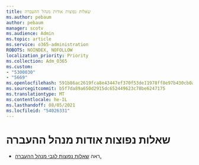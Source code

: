 ```yaml
---
title: שאלות נפוצות אודות מנהל ההעברה
ms.author: pebaum
author: pebaum
manager: scotv
ms.audience: Admin
ms.topic: article
ms.service: o365-administration
ROBOTS: NOINDEX, NOFOLLOW
localization_priority: Priority
ms.collection: Adm_O365
ms.custom:
- "5300030"
- "5669"
ms.openlocfilehash: 591b86ac2619fca8e43447ef370f53de11978ff8e97b430cb0af3eec413729e8
ms.sourcegitcommit: b5f7da89a650d2915dc652449623c78be6247175
ms.translationtype: MT
ms.contentlocale: he-IL
ms.lasthandoff: 08/05/2021
ms.locfileid: "54026331"
---
```

# <a name="migration-manager-faq"></a>שאלות נפוצות אודות מנהל ההעברה

- ראה [שאלות נפוצות לגבי מנהל ההעברה.](https://docs.microsoft.com/sharepointmigration/mm-faqs)
